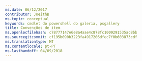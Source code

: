 ```yaml
---
ms.date: 06/12/2017
contributor: JKeithB
ms.topic: conceptual
keywords: cmdlet do powershell do galeria, psgallery
title: Convenções de item
ms.openlocfilehash: c78777147e6e8a4aae4c878fc1009291535ac8bb
ms.sourcegitcommit: cf195b090b3223fa4917206dfec7f0b603873cdf
ms.translationtype: MT
ms.contentlocale: pt-PT
ms.lasthandoff: 04/09/2018
---
```


